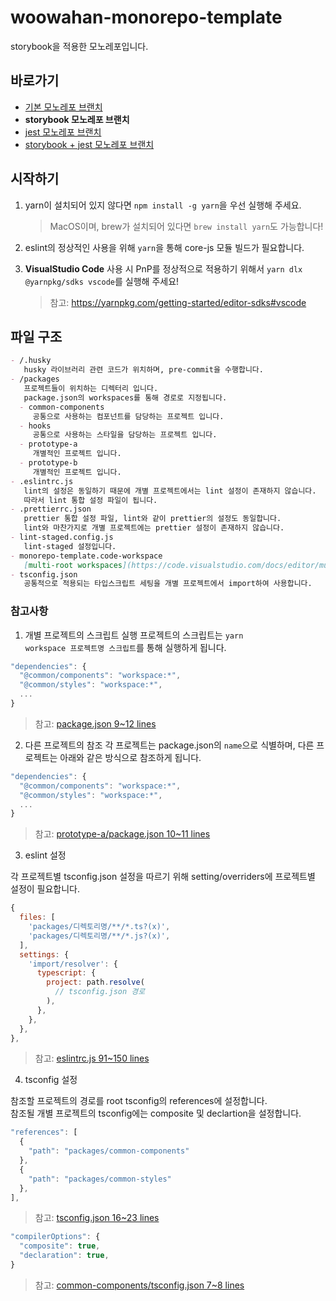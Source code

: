 # woowahan-monorepo-template

storybook을 적용한 모노레포입니다.  

## 바로가기

- [기본 모노레포 브랜치](https://github.com/kowoohyuk/monorepo-template/tree/normal)
- **storybook 모노레포 브랜치**
- [jest 모노레포 브랜치](https://github.com/kowoohyuk/monorepo-template/tree/jest)
- [storybook + jest 모노레포 브랜치](https://github.com/kowoohyuk/monorepo-template/)

## 시작하기

1. yarn이 설치되어 있지 않다면 <code>npm install -g yarn</code>을 우선 실행해 주세요. 
   > MacOS이며, brew가 설치되어 있다면 <code>brew install yarn</code>도 가능합니다!

2. eslint의 정상적인 사용을 위해 <code>yarn</code>을 통해 core-js 모듈 빌드가 필요합니다.

3. **VisualStudio Code** 사용 시 PnP를 정상적으로 적용하기 위해서 <code>yarn dlx @yarnpkg/sdks vscode</code>를 실행해 주세요!  
   > 참고: <https://yarnpkg.com/getting-started/editor-sdks#vscode>
## 파일 구조

```markdown
- /.husky
   husky 라이브러리 관련 코드가 위치하며, pre-commit을 수행합니다.
- /packages
   프로젝트들이 위치하는 디렉터리 입니다.
   package.json의 workspaces를 통해 경로로 지정됩니다.
  - common-components
     공통으로 사용하는 컴포넌트를 담당하는 프로젝트 입니다.
  - hooks
     공통으로 사용하는 스타일을 담당하는 프로젝트 입니다.
  - prototype-a
     개별적인 프로젝트 입니다.
  - prototype-b
     개별적인 프로젝트 입니다.
- .eslintrc.js
   lint의 설정은 동일하기 때문에 개별 프로젝트에서는 lint 설정이 존재하지 않습니다.  
   따라서 lint 통합 설정 파일이 됩니다.
- .prettierrc.json
   prettier 통합 설정 파일, lint와 같이 prettier의 설정도 동일합니다.  
   lint와 마찬가지로 개별 프로젝트에는 prettier 설정이 존재하지 않습니다.
- lint-staged.config.js
   lint-staged 설정입니다.
- monorepo-template.code-workspace
   [multi-root workspaces](https://code.visualstudio.com/docs/editor/multi-root-workspaces)를 위한 파일입니다.
- tsconfig.json
   공통적으로 적용되는 타입스크립트 세팅을 개별 프로젝트에서 import하여 사용합니다.
```

### 참고사항

1. 개별 프로젝트의 스크립트 실행
프로젝트의 스크립트는 <code>yarn workspace 프로젝트명 스크립트</code>를 통해 실행하게 됩니다.

```js
"dependencies": {
  "@common/components": "workspace:*",
  "@common/styles": "workspace:*",
  ...
}
```
> 참고: [package.json 9~12 lines](/package.json)


2. 다른 프로젝트의 참조
각 프로젝트는 package.json의 <code>name</code>으로 식별하며, 다른 프로젝트는 아래와 같은 방식으로 참조하게 됩니다.

```js
"dependencies": {
  "@common/components": "workspace:*",
  "@common/styles": "workspace:*",
  ...
}
```
> 참고: [prototype-a/package.json 10~11 lines](/packages/prototype-a/package.json)

3. eslint 설정

각 프로젝트별 tsconfig.json 설정을 따르기 위해 setting/overriders에 프로젝트별 설정이 필요합니다.

```js
{
  files: [
    'packages/디렉토리명/**/*.ts?(x)',
    'packages/디렉토리명/**/*.js?(x)',
  ],
  settings: {
    'import/resolver': {
      typescript: {
        project: path.resolve(
          // tsconfig.json 경로
        ),
      },
    },
  },
},
```
> 참고: [eslintrc.js 91~150 lines](/.eslintrc.js)

4. tsconfig 설정

참조할 프로젝트의 경로를 root tsconfig의 references에 설정합니다.  
참조될 개별 프로젝트의 tsconfig에는 composite 및 declartion을 설정합니다.

```js
"references": [
  {
    "path": "packages/common-components"
  },
  {
    "path": "packages/common-styles"
  },
],
```
> 참고: [tsconfig.json 16~23 lines](/tsconfig.json)

```js
"compilerOptions": {
  "composite": true,
  "declaration": true,
}
```
> 참고: [common-components/tsconfig.json 7~8 lines](/packages/common-components/tsconfig.json)

